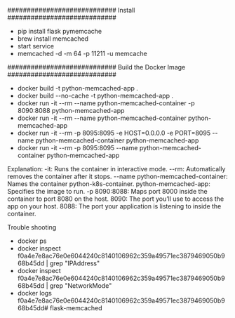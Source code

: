 

############################
Install
############################
- pip install flask pymemcache
- brew install  memcached
- start service
- memcached -d -m 64 -p 11211 -u memcache


############################
Build the Docker Image
############################
- docker build -t python-memcached-app .  
- docker build --no-cache -t python-memcached-app .
- docker run -it --rm --name python-memcached-container -p 8090:8088 python-memcached-app
- docker run -it --rm --name python-memcached-container python-memcached-app
- docker run -it --rm -p 8095:8095 -e HOST=0.0.0.0 -e PORT=8095 --name python-memcached-container python-memcached-app
- docker run -it --rm -p 8095:8095 --name python-memcached-container python-memcached-app

Explanation:
-it: Runs the container in interactive mode.
--rm: Automatically removes the container after it stops.
--name python-memcached-container: Names the container python-k8s-container.
python-memcached-app: Specifies the image to run.
-p 8090:8088: Maps port 8000 inside the container to port 8080 on the host.
8090: The port you’ll use to access the app on your host.
8088: The port your application is listening to inside the container.


Trouble shooting
- docker ps
- docker inspect f0a4e7e8ac76e0e6044240c8140106962c359a49571ec3879469050b968b45dd | grep "IPAddress"
- docker inspect f0a4e7e8ac76e0e6044240c8140106962c359a49571ec3879469050b968b45dd | grep "NetworkMode"
-  docker logs f0a4e7e8ac76e0e6044240c8140106962c359a49571ec3879469050b968b45dd# flask-memcached
